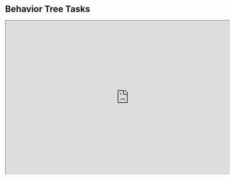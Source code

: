# Behavior Tree Tasks

<p><iframe title="YouTube video player" src="https://www.youtube.com/embed/sy8wT7KTPPo?si=Xbo5kxguqtIadRei" width="800" height="500" allowfullscreen="allowfullscreen" allow="accelerometer; autoplay; clipboard-write; encrypted-media; gyroscope; picture-in-picture; web-share"></iframe></p>